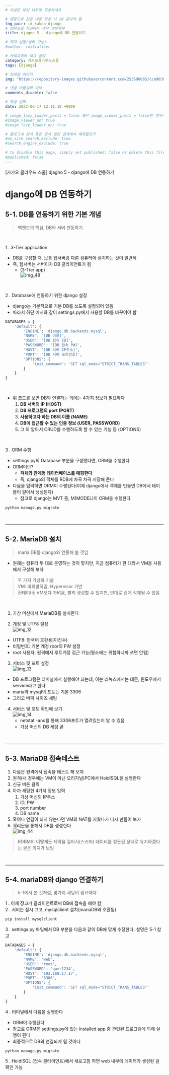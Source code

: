 ```yaml
---
# 속성은 대쉬 내부에 작성하세요

# 영문으로 같은 내용 작성 시 id 같아야 함
lng_pair: id_kakao_django
# 영문으로 작성하는 경우 영문제목
title: djagno 5 - django에 DB 연동하기

# 저자 설정(생략 가능)
#author: initializer

# 카테고리와 태그 설정
category: 카카오클라우드스쿨
tags: [django]

# 섬네일 이미지
img: "https://repository-images.githubusercontent.com/253698085/cce90300-78c3-11ea-8b94-604fad2c516d"

# 댓글 비활성화 여부
comments_disable: false

# 작성 날짜
date: 2022-06-17 12:11:10 +0900

# image_lazy_loader_posts = false 혹은 image_viewer_posts = false인 경우에만 사용하세요
#image_viewer_on: true
#image_lazy_loader_on: true

# 블로그내 검색 혹은 검색 엔진 검색에서 예외할건가
#on_site_search_exclude: true
#search_engine_exclude: true

# to disable this page, simply set published: false or delete this file
#published: false
---
```


<!-- outline-start -->

[카카오 클라우드 스쿨] djagno 5 - django에 DB 연동하기

<!-- outline-end -->





# django에 DB 연동하기
## 5-1. DB를 연동하기 위한 기본 개념
> 백엔드의 핵심, DB와 서버 연동하기

<br>

1 . 3-Tier application
   * DB를 구성할 때, 보통 웹서버랑 다른 컴퓨터에 설치하는 것이 일반적
   * 즉, 웹서버는 서버이자 DB 클라이언트가 됨
     * (3-Tier app) <br> ![img_48](https://user-images.githubusercontent.com/104918800/174492096-8ed6e747-23ab-448c-a8ce-ce90f1d8a846.png)

<br>

2 . Database에 연동하기 위한 django 설정
   * django는 기본적으로 기본 DB를 쓰도록 설정되어 있음
   * 따라서 하단 예시와 같이 settings.py에서 사용할 DB를 바꾸어야 함

```python
DATABASES = {
    'default': {
        'ENGINE': 'django.db.backends.mysql',
        'NAME': '[DB 이름]',
        'USER': '[DB 접속 ID]',
        'PASSWORD': '[DB 접속 PW]',
        'HOST': '[DB 서버 IP주소]',
        'PORT': '[DB 서버 포트번호]',
        'OPTIONS': {
            'init_command': 'SET sql_mode="STRICT_TRANS_TABLES"'
        }
    }
}
```
<br>

* 위 코드를 보면 DB와 연결하는 데에는 4가지 정보가 필요하다
  1. **DB 서버의 IP (HOST)**
  2. **DB 프로그램의 port (PORT)**
  3. **사용하고자 하는 DB의 이름 (NAME)**
  4. **DB에 접근할 수 있는 인증 정보 (USER, PASSWORD)**
  5. 그 외 알아서 CRUD를 수행하도록 할 수 있는 기능 등 (OPTIONS)

<br>

3 . ORM 수행
* settings.py의 Database 부분을 구성했다면, ORM을 수행한다
* ORM이란?
  * **객체와 관계형 데이터베이스를 매핑한다**
  * 즉, django의 객체를 RDB에 차곡 차곡 저장해 준다
* 다음을 입력하면 ORM이 수행된다(이제 django에서 객체를 만들면 DB에서 테이블이 알아서 생성된다)
  * 참고로 django는 MVT 중, M(MODEL)이 ORM을 수행한다

```bash
python manage.py migrate
```
<br>
<hr>


## 5-2. MariaDB 설치

> maria DB를 django와 연동해 볼 것임



* 원래는 컴퓨터 두 대로 운영하는 것이 맞지만, 지금 컴퓨터가 한 대라서 VM을 사용해서 구성해 보자

> 두 가지 가상화 기술 <br>
> VM: 비휘발적임, Hypervisor 기반 <br>
> 컨테이너: VM보다 가벼움, 빨리 생성할 수 있지만, 반대로 쉽게 삭제될 수 있음 <br>

<br>

1. 가상 머신에서 MariaDB를 설치한다

2. 계정 및 UTF8 설정 <br> ![img_12](https://user-images.githubusercontent.com/104918800/174492107-343cd0e6-66d1-4452-af78-a870d0d130c0.png)
  * UTF8: 한국어 호환용(이진수)
  * 비밀번호: 기본 계정 roor의 PW 설정
  * root 사용자: 원격에서 루트계정 접근 가능(평소에는 위험하니까 쓰면 안됨)

3. 서비스 및 포트 설정 <br> ![img_13](https://user-images.githubusercontent.com/104918800/174492109-e76d05dd-9bc3-4486-b534-cc92515ad28b.png)
  * DB 프로그램은 터미널에서 실행해야 되는데, 이는 리눅스에서는 데몬, 윈도우에서 service라고 한다
  * maria와 mysql의 포트는 기본 3306
  * 그리고 버퍼 사이즈 세팅

4. 서비스 및 포트 확인해 보기 <br> ![img_14](https://user-images.githubusercontent.com/104918800/174492111-4521577f-eecb-440e-b28c-5516a8026688.png)
   * netstat -ano를 통해 3306포트가 열려있는지 알 수 있음
   * 가상 머신의 DB 세팅 끝

<br>
<hr>

## 5-3. MariaDB 접속테스트

1. 다음은 원격에서 접속을 테스트 해 보자
2. 원격(내 경우에는 VM이 아닌 오리지널)PC에서 HeidiSQL을 실행한다
3. 신규 버튼 클릭
4. 아까 세팅한 4가지 정보 입력
   1. 가상 머신의 IP주소
   2. ID, PW
   3. port number
   4. DB name
5. 혹여나 연결이 되지 않는다면 VM의 NAT를 지웠다가 다시 만들어 보자
6. 쿼리문을 통해서 DB를 생성한다 <br> ![img_44](https://user-images.githubusercontent.com/104918800/174492212-f4b69f17-d219-4e7c-b71e-47481bb321b2.png)

> RDBMS: 어떻게든 제약을 걸어서(스키마) 데이터를 정돈된 상태로 유지하겠다는 굳은 의지가 보임

<br>
<hr>

## 5-4. mariaDB와 django 연결하기
> 5-1에서 본 것처럼, 몇가지 세팅이 필요하다



1 . 이제 장고가 클라이언트로써 DB에 접속을 해야 함 <br>
2 . 서버는 잠시 끄고, mysqlclient 설치(mariaDB와 호환됨) <br>

```bash
pip install mysqlclient
```


3 . settings.py 파일에서 DB 부분을 다음과 같이 DB에 맞게 수정한다. 설명은 5-1 참고



```python
DATABASES = {
    'default': {
        'ENGINE': 'django.db.backends.mysql',
        'NAME': 'web',
        'USER': 'root',
        'PASSWORD': 'qwer1234',
        'HOST': '192.168.17.17',
        'PORT': '3306',
        'OPTIONS': {
            'init_command': 'SET sql_mode="STRICT_TRANS_TABLES"'
        }
    }
}

```

4 . 터미널에서 다음을 실행한다
* ORM이 수행된다
* 참고로 ORM은 settings.py에 있는 installed app 중 관련된 프로그램에 의해 실행이 된다
* 최종적으로 DB와 연결되게 될 것이다


```shell
python manage.py migrate
```



5 . HeidiSQL (접속 클라이언트)에서 새로고침 하면 web 내부에 데이터가 생성된 걸 확인 가능

